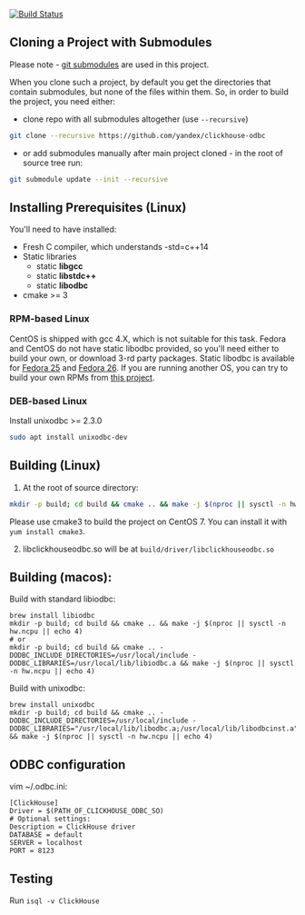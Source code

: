 [![Build Status](https://travis-ci.org/yandex/ClickHouse.svg?branch=master)](https://travis-ci.org/yandex/clickhouse-odbc)

## Cloning a Project with Submodules

Please note - [git submodules](https://git-scm.com/book/en/v2/Git-Tools-Submodules) are used in this project. 

When you clone such a project, by default you get the directories that contain submodules, but none of the files within them.
So, in order to build the project, you need either:
  * clone repo with all submodules altogether (use `--recursive`)
```bash
git clone --recursive https://github.com/yandex/clickhouse-odbc
```
  * or add submodules manually after main project cloned - in the root of source tree run:
```bash
git submodule update --init --recursive
```

## Installing Prerequisites (Linux)

You'll need to have installed:
  * Fresh C compiler, which understands -std=c++14
  * Static libraries 
    * static **libgcc**
    * static **libstdc++**
    * static **libodbc**
  * cmake >= 3

### RPM-based Linux
CentOS is shipped with gcc 4.X, which is not suitable for this task.
Fedora and CentOS do not have static libodbc provided, so you'll need either to build your own, or download 3-rd party packages.
Static libodbc is available for [Fedora 25](https://github.com/Altinity/unixODBC/tree/master/RPMS/Fedora25) and [Fedora 26](https://github.com/Altinity/unixODBC/tree/master/RPMS/Fedora26).
If you are running another OS, you can try to build your own RPMs from [this project](https://github.com/Altinity/unixODBC).

### DEB-based Linux
Install unixodbc >= 2.3.0
```bash
sudo apt install unixodbc-dev
```

## Building (Linux)

1. At the root of source directory:
```bash
mkdir -p build; cd build && cmake .. && make -j $(nproc || sysctl -n hw.ncpu || echo 2)
```
Please use cmake3 to build the project on CentOS 7. You can install it with `yum install cmake3`.

2. libclickhouseodbc.so will be at ```build/driver/libclickhouseodbc.so```


## Building (macos):
Build with standard libiodbc:
```
brew install libiodbc
mkdir -p build; cd build && cmake .. && make -j $(nproc || sysctl -n hw.ncpu || echo 4)
# or
mkdir -p build; cd build && cmake .. -DODBC_INCLUDE_DIRECTORIES=/usr/local/include -DODBC_LIBRARIES=/usr/local/lib/libiodbc.a && make -j $(nproc || sysctl -n hw.ncpu || echo 4)
```

Build with unixodbc:
```
brew install unixodbc
mkdir -p build; cd build && cmake .. -DODBC_INCLUDE_DIRECTORIES=/usr/local/include -DODBC_LIBRARIES="/usr/local/lib/libodbc.a;/usr/local/lib/libodbcinst.a" && make -j $(nproc || sysctl -n hw.ncpu || echo 4)
```

## ODBC configuration

vim ~/.odbc.ini:

```(ini)
[ClickHouse]
Driver = $(PATH_OF_CLICKHOUSE_ODBC_SO)
# Optional settings:
Description = ClickHouse driver
DATABASE = default
SERVER = localhost
PORT = 8123
```

## Testing
Run ```isql -v ClickHouse```
